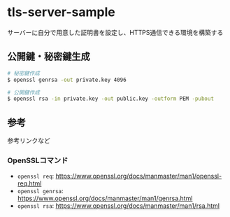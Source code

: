 # tls-server-sample
サーバーに自分で用意した証明書を設定し、HTTPS通信できる環境を構築する

## 公開鍵・秘密鍵生成
```bash
# 秘密鍵作成
$ openssl genrsa -out private.key 4096

# 公開鍵作成
$ openssl rsa -in private.key -out public.key -outform PEM -pubout
```

## 参考
参考リンクなど

### OpenSSLコマンド
- `openssl req`: https://www.openssl.org/docs/manmaster/man1/openssl-req.html
- `openssl genrsa`: https://www.openssl.org/docs/manmaster/man1/genrsa.html
- `openssl rsa`: https://www.openssl.org/docs/manmaster/man1/rsa.html
